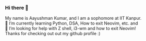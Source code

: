 ### Hi there 👋
<p>
  My name is Aayushman Kumar, and I am a sophomore at IIT Kanpur.<br>
  🌱 I’m currently learning Python, DSA, How to exit Neovim, etc. and<br>
  🤔 I’m looking for help with Z shell, i3-wm and how to exit Neovim!<br>
  Thanks for checking out out my github profile :)
</p>
<!--
**AayushmanKumar/AayushmanKumar** is a ✨ _special_ ✨ repository because its `README.md` (this file) appears on your GitHub profile.

Here are some ideas to get you started:

- 🔭 I’m currently working on ...
- 🌱 I’m currently learning ...
- 👯 I’m looking to collaborate on ...
- 🤔 I’m looking for help with ...
- 💬 Ask me about ...
- 📫 How to reach me: ...
- 😄 Pronouns: ...
- ⚡ Fun fact: ...
-->
